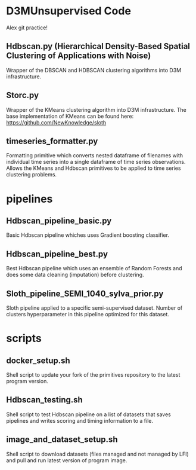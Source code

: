 # D3MUnsupervised Code

Alex git practice!

## Hdbscan.py (Hierarchical Density-Based Spatial Clustering of Applications with Noise)
Wrapper of the DBSCAN and HDBSCAN clustering algorithms into D3M infrastructure. 

## Storc.py 
Wrapper of the KMeans clustering algorithm into D3M infrastructure. 
The base implementation of KMeans can be found here: https://github.com/NewKnowledge/sloth

## timeseries_formatter.py
Formatting primitive which converts nested dataframe of filenames with individual time series into a single dataframe of time series observations. 
Allows the KMeans and Hdbscan primitives to be applied to time series clustering problems. 

# pipelines

## Hdbscan_pipeline_basic.py
Basic Hdbscan pipeline whiches uses Gradient boosting classifier.

## Hdbscan_pipeline_best.py
Best Hdbscan pipeline which uses an ensemble of Random Forests and does some data cleaning (imputation) before clustering.

## Sloth_pipeline_SEMI_1040_sylva_prior.py
Sloth pipeline applied to a specific semi-supervised dataset. Number of clusters hyperparameter in this pipeline optimized for this dataset.

# scripts

## docker_setup.sh
Shell script to update your fork of the primitives repository to the latest program version.

## Hdbscan_testing.sh
Shell script to test Hdbscan pipeline on a list of datasets that saves pipelines and writes scoring and timing information to a file.

## image_and_dataset_setup.sh
Shell script to download datasets (files managed and not managed by LFI) and pull and run latest version of program image. 
